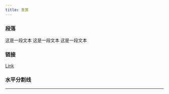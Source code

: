 ```yaml
---
title: 重置
---
```


<!-- <style lang="scss">
@import "../../src/reset.scss";
</style> -->

<template>

# h1 Heading 标题一

## h2 Heading 标题二

### h3 Heading 标题三

#### h4 Heading 标题四

##### h5 Heading 标题五

###### h6 Heading 标题六

</template>

### 段落

这是一段文本
这是一段文本
这是一段文本

### 链接

[Link](https://www.yunyoujun.cn)

### 水平分割线

---
